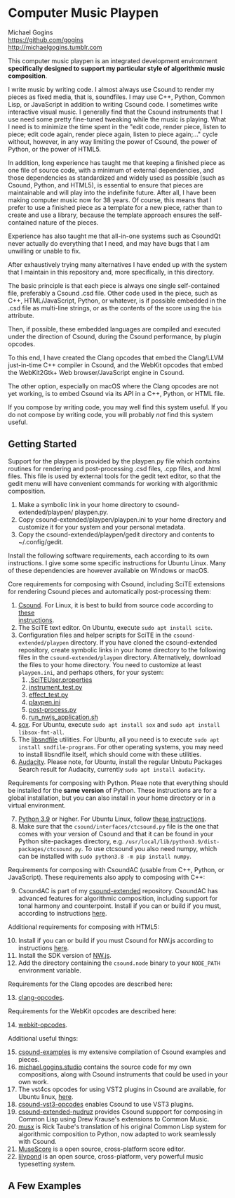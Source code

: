 # Computer Music Playpen

Michael Gogins<br>
https://github.com/gogins<br>
http://michaelgogins.tumblr.com

This computer music playpen is an integrated development environment 
__specifically designed to support my particular style of algorithmic music 
composition__.

I write music by writing code. I almost always use Csound to render my pieces 
as fixed media, that is, soundfiles. I may use C++, Python, Common Lisp, or 
JavaScript in addition to writing Csound code. I sometimes write interactive 
visual music. I generally find that the Csound instruments that I use need 
some pretty fine-tuned tweaking while the music is playing. What I need is to 
minimize the time spent in the "edit code, render piece, listen to piece; edit 
code again, render piece again, listen to piece again;..." cycle without, 
however, in any way limiting the power of Csound, the power of Python, or the 
power of HTML5.

In addition, long experience has taught me that keeping a finished piece as 
one file of source code, with a minimum of external dependencies, and those 
dependencies as standardized and widely used as possible (such as Csound, 
Python, and HTML5), is essential to ensure that pieces are maintainable and 
will play into the indefinite future. After all, I have been making computer 
music now for 38 years. Of course, this means that I prefer to use a finished 
piece as a template for a new piece, rather than to create and use a library, 
because the template approach ensures the self-contained nature of the pieces.

Experience has also taught me that all-in-one systems such as CsoundQt never 
actually do everything that I need, and may have bugs that I am unwilling or 
unable to fix. 

After exhaustively trying many alternatives I have ended up with the system 
that I maintain in this repository and, more specifically, in this directory.

The basic principle is that each piece is always one single self-contained 
file, preferably a Csound .csd file. Other code used in the piece, such as 
C++, HTML/JavaScript, Python, or whatever, is if possible embedded in the .csd 
file as multi-line strings, or as the contents of the score using the `bin` 
attribute.

Then, if possible, these embedded languages are compiled and executed under 
the direction of Csound, during the Csound performance, by plugin opcodes.

To this end, I have created the Clang opcodes that embed the Clang/LLVM 
just-in-time C++ compiler in Csound, and the WebKit opcodes that embed the 
WebKit2Gtk+ Web browser/JavaScript engine in Csound.

The other option, especially on macOS where the Clang opcodes are not yet 
working, is to embed Csound via its API in a C++, Python, or HTML file.


If you compose by writing code, you may well find this system useful. If you 
do not compose by writing code, you will probably _not_ find this system useful.

## Getting Started

Support for the playpen is provided by the playpen.py file which contains 
routines for rendering and post-processing .csd files, .cpp files, and 
.html files. This file is used by external tools for the gedit text editor, 
so that the gedit menu will have convenient commands for working with 
algorithmic composition.

1.  Make a symbolic link in your home directory to csound-extended/playpen/
    playpen.py.
2.  Copy csound-extended/playpen/playpen.ini to your home directory and 
    customize it for your system and your personal metadata.
3.  Copy the csound-extended/playpen/gedit directory and contents to 
    ~/.config/gedit.
    
Install the following software requirements, each according to its own 
instructions. I give some some specific instructions for Ubuntu Linux. Many of 
these dependencies are however available on Windows or macOS.

Core requirements for composing with Csound, including SciTE extensions for 
rendering Csound pieces and automatically post-processing them:

1.  [Csound](https://csound.com/download.html). For Linux, it is best to build 
    from source code according to [these  
    instructions](https://github.com/csound/csound/blob/develop/BUILD.md).
2.  The SciTE text editor. On Ubuntu, execute `sudo apt install scite`.
3.  Configuration files and helper scripts for SciTE in the 
    `csound-extended/playpen` directory. If you have cloned the 
    csound-extended repository, create symbolic links in your home directory 
    to the following files in the `csound-extended/playpen` directory. 
    Alternatively, download the files to your home directory. You need to 
    customize at least `playpen.ini`, and perhaps others, for your system:
    1. [.SciTEUser.properties](https://github.com/gogins/csound-extended/blob/develop/playpen/.SciTEUser.properties)
    2. [instrument_test.py](https://github.com/gogins/csound-extended/blob/develop/playpen/instrument_test.py)
    3. [effect_test.py](https://github.com/gogins/csound-extended/blob/develop/playpen/effect_test.py)
    4. [playpen.ini](https://github.com/gogins/csound-extended/blob/develop/playpen/playpen.ini)
    5. [post-process.py](https://github.com/gogins/csound-extended/blob/develop/playpen/post-process.py)
    6. [run_nwjs_application.sh](https://github.com/gogins/csound-extended/blob/develop/playpen/run_nwjs_application.sh)
4.  [sox](http://sox.sourceforge.net/). For Ubuntu, execute 
    `sudo apt install sox` and `sudo apt install libsox-fmt-all`.
5.  The [libsndfile](http://www.mega-nerd.com/libsndfile/) utilities. For Ubuntu, all 
    you need is to execute `sudo apt install sndfile-programs`. For other 
    operating systems, you may need to install libsndfile itself, which should 
    come with these utilities.
6.  [Audacity](https://www.audacityteam.org/). Please note, for Ubuntu, 
    install the regular Unbutu Packages Search result for Audacity, currently 
    `sudo apt install audacity`.
    
Requirements for composing with Python. Pleae note that everything should be 
installed for the __same version__ of Python. These instructions are for a global 
installation, but you can also install in your home directory or in a virtual 
environment.

7.  [Python 3.9](https://www.python.org/downloads/) or higher. For Ubuntu Linux, 
    follow [these instructions](https://linuxize.com/post/how-to-install-python-3-9-on-ubuntu-20-04/).
8.  Make sure that the `csound/interfaces/ctcsound.py` file 
    is the one that comes with your version of Csound and that it can be found 
    in your Python site-packages directory, e.g. 
    `/usr/local/lib/python3.9/dist-packages/ctcsound.py`. To use ctcsound you 
    also need numpy, which can be installed with 
    `sudo python3.8 -m pip install numpy`.

Requirements for composing with CsoundAC (usable from C++, Python, or 
JavaScript). These requirements also apply to composing with C++:

9.  CsoundAC is part of my [csound-extended](https://github.com/gogins/csound-extended)
    repository. CsoundAC has advanced features for algorithmic composition, 
    including support for tonal harmony and counterpoint. Install if you can 
    or build if you must, according to instructions 
    [here](https://github.com/gogins/csound-extended).
    
Additional requirements for composing with HTML5:

10. Install if you can or build if you must Csound for NW.js according to 
    instructions [here](https://github.com/gogins/csound-extended-node).
11. Install the SDK version of [NW.js](https://nwjs.io/).
12. Add the directory containing the `csound.node` binary to your `NODE_PATH` 
    environment variable.
    
Requirements for the Clang opcodes are described here:

13. [clang-opcodes](https://github.com/gogins/clang-opcodes).

Requirements for the WebKit opcodes are described here:

14. [webkit-opcodes](https://github.com/gogins/webkit-opcodes).
    
Additional useful things:

15. [csound-examples](https://github.com/gogins/csound-vst3-opcodes) is my 
    extensive compilation of Csound examples and pieces.
16. [michael.gogins.studio](https://github.com/gogins/michael.gogins.studio) 
    contains the source code for my own compositions, along with Csound 
    instruments that could be used in your own work.
17. The vst4cs opcodes for using VST2 plugins in Csound are available, for 
    Ubuntu linux, [here](https://href.li/?https://drive.google.com/file/d/1mYHyjoD7RUrPpST3ISa9CsxIg5wTspXc/view?usp=sharing).
18. [csound-vst3-opcodes](https://github.com/gogins/csound-vst3-opcodes) 
    enables Csound to use VST3 plugins.
19. [csound-extended-nudruz](https://github.com/gogins/csound-extended-nudruz) 
    provides Csound suppport for composing in 
    Common Lisp using Drew Krause's extensions to Common Music.
20. [musx](https://github.com/musx-admin/musx) is Rick Taube's translation of 
    his original Common Lisp system for algorithmic composition to Python, now 
    adapted to work seamlessly with Csound.
21. [MuseScore](https://musescore.org/en) is a open source, cross-platform 
    score editor.
22. [lilypond](http://lilypond.org/) is an open source, cross-platform, very 
    powerful music typesetting system.
    
## A Few Examples



